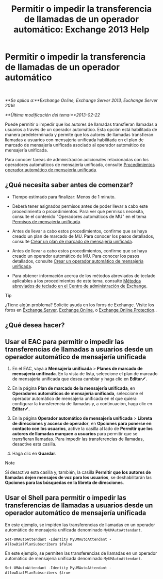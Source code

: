 ﻿---
title: 'Permitir o impedir la transferencia de llamadas de un operador automático: Exchange 2013 Help'
TOCTitle: Permitir o impedir la transferencia de llamadas de un operador automático
ms:assetid: ca961cc8-cc24-4e05-b72d-79979c155cf9
ms:mtpsurl: https://technet.microsoft.com/es-es/library/Ee423558(v=EXCHG.150)
ms:contentKeyID: 52061937
ms.date: 05/22/2018
mtps_version: v=EXCHG.150
ms.translationtype: MT
---

# Permitir o impedir la transferencia de llamadas de un operador automático

 

_**Se aplica a:**Exchange Online, Exchange Server 2013, Exchange Server 2016_

_**Última modificación del tema:**2013-02-22_

Puede permitir o impedir que los autores de llamadas transfieran llamadas a usuarios a través de un operador automático. Esta opción está habilitada de manera predeterminada y permite que los autores de llamadas transfieran llamadas a usuarios con mensajería unificada habilitada en el plan de marcado de mensajería unificada asociado al operador automático de mensajería unificada.

Para conocer tareas de administración adicionales relacionadas con los operadores automáticos de mensajería unificada, consulte [Procedimientos operador automático de mensajería unificada](um-auto-attendant-procedures-exchange-2013-help.md).

## ¿Qué necesita saber antes de comenzar?

  - Tiempo estimado para finalizar: Menos de 1 minuto.

  - Deberá tener asignados permisos antes de poder llevar a cabo este procedimiento o procedimientos. Para ver qué permisos necesita, consulte el contenido "Operadores automáticos de MU" en el tema [Permisos de mensajería unificada](unified-messaging-permissions-exchange-2013-help.md).

  - Antes de llevar a cabo estos procedimientos, confirme que se haya creado un plan de marcado de MU. Para conocer los pasos detallados, consulte [Crear un plan de marcado de mensajería unificada](create-a-um-dial-plan-exchange-2013-help.md).

  - Antes de llevar a cabo estos procedimientos, confirme que se haya creado un operador automático de MU. Para conocer los pasos detallados, consulte [Crear un operador automático de mensajería unificada](create-a-um-auto-attendant-exchange-2013-help.md).

  - Para obtener información acerca de los métodos abreviados de teclado aplicables a los procedimientos de este tema, consulte [Métodos abreviados de teclado en el Centro de administración de Exchange](keyboard-shortcuts-in-the-exchange-admin-center-exchange-online-protection-help.md).


> [!TIP]
> ¿Tiene algún problema? Solicite ayuda en los foros de Exchange. Visite los foros en <A href="https://go.microsoft.com/fwlink/p/?linkid=60612">Exchange Server</A>, <A href="https://go.microsoft.com/fwlink/p/?linkid=267542">Exchange Online</A>, o <A href="https://go.microsoft.com/fwlink/p/?linkid=285351">Exchange Online Protection</A>..



## ¿Qué desea hacer?

## Usar el EAC para permitir o impedir las transferencias de llamadas a usuarios desde un operador automático de mensajería unificada

1.  En el EAC, vaya a **Mensajería unificada** \> **Planes de marcado de mensajería unificada**. En la vista de lista, seleccione el plan de marcado de mensajería unificada que desea cambiar y haga clic en **Editar**![Icono Editar](images/Bb124582.6f53ccb2-1f13-4c02-bea0-30690e6ea71d(EXCHG.150).gif "Icono Editar").

2.  En la página **Plan de marcado de la mensajería unificada**, en **Operadores automáticos de mensajería unificada**, seleccione el operador automático de mensajería unificada en el que quiera configurar la transferencia de llamadas y, a continuación, haga clic en **Editar**![Icono Editar](images/Bb124582.6f53ccb2-1f13-4c02-bea0-30690e6ea71d(EXCHG.150).gif "Icono Editar").

3.  En la página **Operador automático de mensajería unificada** \> **Libreta de direcciones y acceso de operador**, en **Opciones para ponerse en contacto con los usuarios**, active la casilla al lado de **Permitir que los autores de llamadas marquen a usuarios** para permitir que se transfieran llamadas. Para impedir las transferencias de llamadas, desactive esta casilla.

4.  Haga clic en **Guardar**.


> [!NOTE]
> Si desactiva esta casilla y, también, la casilla <STRONG>Permitir que los autores de llamadas dejen mensajes de voz para los usuarios</STRONG>, se deshabilitarán las <STRONG>Opciones para las búsquedas en la libreta de direcciones</STRONG>.



## Usar el Shell para permitir o impedir las transferencias de llamadas a usuarios desde un operador automático de mensajería unificada

En este ejemplo, se impiden las transferencias de llamadas en un operador automático de mensajería unificada denominado `MyUMAutoAttendant`.

    Set-UMAutoAttendant -Identity MyUMAutoAttendant -AllowDialPlanSubscribers $false

En este ejemplo, se permiten las transferencias de llamadas en un operador automático de mensajería unificada denominado `MyUMAutoAttendant`.

    Set-UMAutoAttendant -Identity MyUMAutoAttendant -AllowDialPlanSubscribers $true

